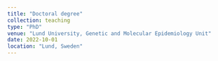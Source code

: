 ```yaml
---
title: "Doctoral degree"
collection: teaching
type: "PhD"
venue: "Lund University, Genetic and Molecular Epidemiology Unit"
date: 2022-10-01
location: "Lund, Sweden"
---
```

